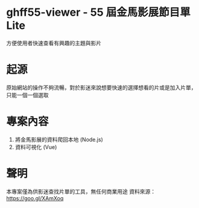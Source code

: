 # ghff55-viewer - 55 屆金馬影展節目單 Lite
方便使用者快速查看有興趣的主題與影片

# 起源
原始網站的操作不夠流暢，對於影迷來說想要快速的選擇想看的片或是加入片單，只能一個一個選取

# 專案內容
1. 將金馬影展的資料爬回本地 (Node.js)
2. 資料可視化 (Vue)

# 聲明
本專案僅為供影迷查找片單的工具，無任何商業用途
資料來源：https://goo.gl/XAmXoq

